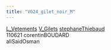 ```yaml
---
title: "VG24_gilet_noir_M"
---
```


[L_Vetements](notes/equipements/L_Vetements.md) [V_Gilets](notes/equipements/vetements/V_Gilets.md) [stephaneThiebaud](notes/utilisateurs/beneficiaires/stephaneThiebaud.md)\
110621 corentinBOUDARD\
aliSaidOsman